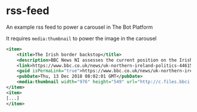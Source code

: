 # rss-feed

An example rss feed to power a carousel in The Bot Platform

It requires `media:thumbnail` to power the image in the carousel

```xml
<item>
    <title>The Irish border backstop</title>
    <description>BBC News NI assesses the current position on the Irish border and Brexit.</description>
    <link>https://www.bbc.co.uk/news/uk-northern-ireland-politics-44615404</link>
    <guid isPermaLink="true">https://www.bbc.co.uk/news/uk-northern-ireland-politics-44615404</guid>
    <pubDate>Thu, 13 Dec 2018 08:02:01 GMT</pubDate>
    <media:thumbnail width="976" height="549" url="http://c.files.bbci.co.uk/17E0C/production/_101940879_brexitgraphic.jpg"/>
</item>
<item>
[...]
</item>
```